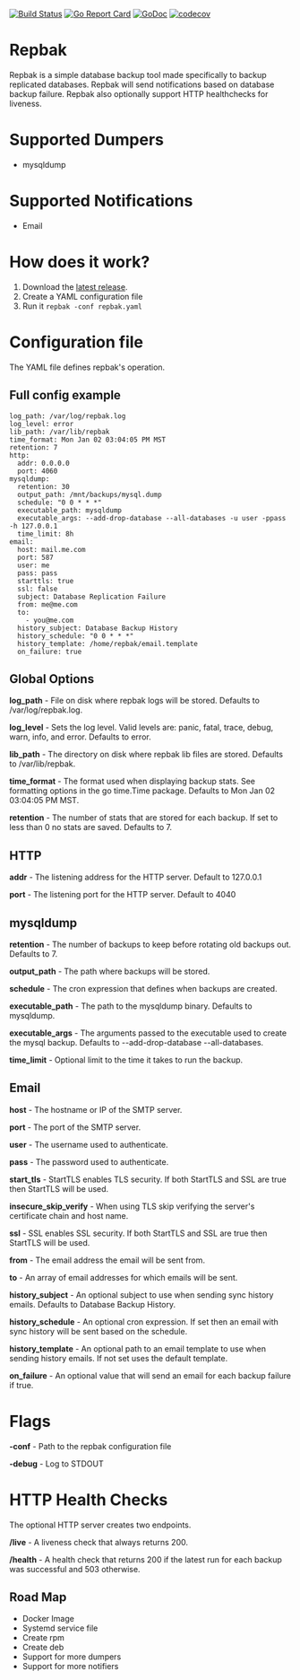 [![Build Status](https://github.com/agorman/repbak/workflows/repbak/badge.svg)](https://github.com/agorman/repbak/actions)
[![Go Report Card](https://goreportcard.com/badge/github.com/agorman/repbak)](https://goreportcard.com/report/github.com/agorman/repbak)
[![GoDoc](https://godoc.org/github.com/agorman/repbak?status.svg)](https://godoc.org/github.com/agorman/repbak)
[![codecov](https://codecov.io/gh/agorman/repbak/branch/main/graph/badge.svg)](https://codecov.io/gh/agorman/repbak)

# Repbak


Repbak is a simple database backup tool made specifically to backup replicated databases. Repbak will send notifications based on database backup failure. Repbak also optionally support HTTP healthchecks for liveness.


# Supported Dumpers


- mysqldump


# Supported Notifications


- Email


# How does it work?


1. Download the [latest release](https://github.com/agorman/repbak/releases).
2. Create a YAML configuration file
3. Run it `repbak -conf repbak.yaml`


# Configuration file


The YAML file defines repbak's operation.


## Full config example

~~~
log_path: /var/log/repbak.log
log_level: error
lib_path: /var/lib/repbak
time_format: Mon Jan 02 03:04:05 PM MST
retention: 7
http:
  addr: 0.0.0.0
  port: 4060
mysqldump:
  retention: 30
  output_path: /mnt/backups/mysql.dump
  schedule: "0 0 * * *"
  executable_path: mysqldump
  executable_args: --add-drop-database --all-databases -u user -ppass -h 127.0.0.1
  time_limit: 8h
email:
  host: mail.me.com
  port: 587
  user: me
  pass: pass
  starttls: true
  ssl: false
  subject: Database Replication Failure
  from: me@me.com
  to:
    - you@me.com
  history_subject: Database Backup History
  history_schedule: "0 0 * * *"
  history_template: /home/repbak/email.template
  on_failure: true
~~~


## Global Options


**log_path** - File on disk where repbak logs will be stored. Defaults to /var/log/repbak.log.

**log_level** - Sets the log level. Valid levels are: panic, fatal, trace, debug, warn, info, and error. Defaults to error.

**lib_path** - The directory on disk where repbak lib files are stored. Defaults to /var/lib/repbak.

**time_format** - The format used when displaying backup stats. See formatting options in the go time.Time package. Defaults to Mon Jan 02 03:04:05 PM MST.

**retention** - The number of stats that are stored for each backup. If set to less than 0 no stats are saved. Defaults to 7.

## HTTP


**addr** - The listening address for the HTTP server. Default to 127.0.0.1

**port** - The listening port for the HTTP server. Default to 4040


## mysqldump


**retention** - The number of backups to keep before rotating old backups out. Defaults to 7.

**output_path** - The path where backups will be stored.

**schedule** - The cron expression that defines when backups are created.
    
**executable_path** - The path to the mysqldump binary. Defaults to mysqldump.

**executable_args** - The arguments passed to the executable used to create the mysql backup. Defaults to --add-drop-database --all-databases.
    
**time_limit** - Optional limit to the time it takes to run the backup.


## Email


**host** - The hostname or IP of the SMTP server.

**port** - The port of the SMTP server.

**user** - The username used to authenticate.

**pass** - The password used to authenticate.

**start_tls** - StartTLS enables TLS security. If both StartTLS and SSL are true then StartTLS will be used.

**insecure_skip_verify** - When using TLS skip verifying the server's certificate chain and host name.

**ssl** - SSL enables SSL security. If both StartTLS and SSL are true then StartTLS will be used.

**from** - The email address the email will be sent from.

**to** - An array of email addresses for which emails will be sent.

**history_subject** - An optional subject to use when sending sync history emails. Defaults to Database Backup History.

**history_schedule** - An optional cron expression. If set then an email with sync history will be sent based on the schedule.

**history_template** - 	An optional path to an email template to use when sending history emails. If not set uses the default template.

**on_failure** - An optional value that will send an email for each backup failure if true.


# Flags


**-conf** - Path to the repbak configuration file

**-debug** - Log to STDOUT


# HTTP Health Checks


The optional HTTP server creates two endpoints.

**/live** - A liveness check that always returns 200. 

**/health** - A health check that returns 200 if the latest run for each backup was successful and 503 otherwise.


## Road Map


- Docker Image
- Systemd service file
- Create rpm
- Create deb
- Support for more dumpers
- Support for more notifiers
